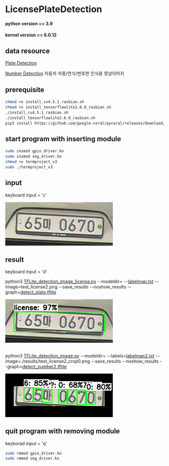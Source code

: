 # LicensePlateDetection
#### python version == 3.9

#### kernel version == 6.0.12

## data resource
[Plate Detection](https://www.kaggle.com/datasets/andrewmvd/car-plate-detection)

[Number Detection](https://aihub.or.kr/unitysearch/list.do?kwd=%EC%9E%90%EB%8F%99%EC%B0%A8)
자동차 차종/연식/번호판 인식용 영상이미지

## prerequisite
```bash
chmod +x install_cv4.5.1_rasbian.sh
chmod +x install_tensorflowlite2.6.0_rasbian.sh
./install_cv4.5.1_rasbian.sh
./install_tensorflowlite2.6.0_rasbian.sh
pip3 install https://github.com/google-coral/pycoral/releases/download/v2.0.0/tflite_runtime-2.5.0.post1-cp39-cp39-linux_armv7l.whl
```
## start program with inserting module
```bash
sudo insmod gpio_driver.ko
sudo insmod seg_driver.ko
chmod +x termproject_v3
sudo ./termproject_v3
```

## input
keyboard input = 'c'

<img src="https://github.com/bert13069598/LicensePlateDetection/blob/master/test_license2.png">

## result
keyboard input = 'd'

python3 [TFLite_detection_image_license.py](https://github.com/bert13069598/LicensePlateDetection/blob/master/TFLite_detection_image_license.py) --modeldir= --[labelmap.txt](https://github.com/bert13069598/LicensePlateDetection/blob/master/labelmap.txt) --image=test_license2.png --save_results --noshow_results --graph=[detect_plate.tflite](https://github.com/bert13069598/LicensePlateDetection/blob/master/detect_plate.tflite)

<img src="https://github.com/bert13069598/LicensePlateDetection/blob/master/results/test_license2.png">

##
python3 [TFLite_detection_image.py](https://github.com/bert13069598/LicensePlateDetection/blob/master/TFLite_detection_image.py) --modeldir= --labels=[labelmap2.txt](https://github.com/bert13069598/LicensePlateDetection/blob/master/labelmap2.txt) --image=./results/test_license2_crop0.png --save_results --noshow_results --graph=[detect_number2.tflite](https://github.com/bert13069598/LicensePlateDetection/blob/master/detect_number2.tflite)

<img src="https://github.com/bert13069598/LicensePlateDetection/blob/master/results/test_license2_crop0.png">

## quit program with removing module
keyborad input = 'q'
```bash
sudo rmmod gpio_driver.ko
sudo rmmod seg_driver.ko
```
